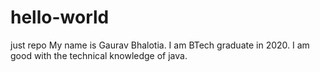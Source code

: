# hello-world
just repo
My name is Gaurav Bhalotia. I am BTech graduate in 2020. I am good with the technical knowledge of java.
